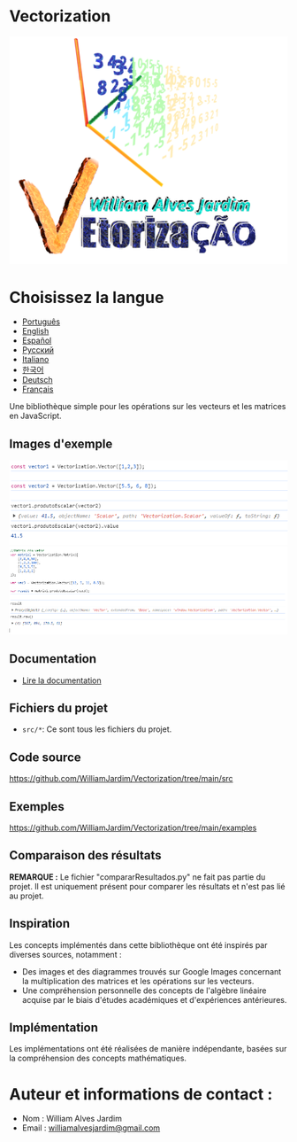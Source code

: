 # Vectorization
![Project logo](https://github.com/WilliamJardim/Vectorization/blob/main/imagens/logo512x512.png)

# Choisissez la langue
* [Português](README-Portugues.md)
* [English](README-English.md)
* [Español](README-Español.md)
* [Русский](README-Русский.md)
* [Italiano](README-Italiano.md)
* [한국어](README-한국어.md)
* [Deutsch](README-Deutsch.md)
* [Français](README-Français.md)

Une bibliothèque simple pour les opérations sur les vecteurs et les matrices en JavaScript.

## Images d'exemple
![Exemple 1 - Produit scalaire entre deux vecteurs](https://github.com/WilliamJardim/Vectorization/blob/main/imagens/exemplos/exemplo1.png)
![Exemple 2 - Produit scalaire entre une matrice et un vecteur](https://github.com/WilliamJardim/Vectorization/blob/main/imagens/exemplos/exemplo2.png)

## Documentation
* [Lire la documentation](../Docs/docs-main.md)

## Fichiers du projet
- `src/*`: Ce sont tous les fichiers du projet.

## Code source
https://github.com/WilliamJardim/Vectorization/tree/main/src

## Exemples
https://github.com/WilliamJardim/Vectorization/tree/main/examples

## Comparaison des résultats
**REMARQUE :** Le fichier "compararResultados.py" ne fait pas partie du projet. Il est uniquement présent pour comparer les résultats et n'est pas lié au projet.

## Inspiration
Les concepts implémentés dans cette bibliothèque ont été inspirés par diverses sources, notamment :
- Des images et des diagrammes trouvés sur Google Images concernant la multiplication des matrices et les opérations sur les vecteurs.
- Une compréhension personnelle des concepts de l'algèbre linéaire acquise par le biais d'études académiques et d'expériences antérieures.

## Implémentation
Les implémentations ont été réalisées de manière indépendante, basées sur la compréhension des concepts mathématiques.

# Auteur et informations de contact :
 - Nom : William Alves Jardim
 - Email : williamalvesjardim@gmail.com